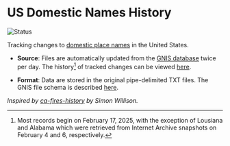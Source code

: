 # US Domestic Names History

![Status](https://github.com/aazuspan/us-domestic-names-history/actions/workflows/update.yml/badge.svg)

Tracking changes to [domestic place names](https://www.usgs.gov/us-board-on-geographic-names/domestic-names) in the United States. 

- **Source**: Files are automatically updated from the [GNIS database](https://prd-tnm.s3.amazonaws.com/index.html?prefix=StagedProducts/GeographicNames) twice per day. The history[^first-commit] of tracked changes can be viewed [here](https://github.com/aazuspan/us-domestic-names-history/commits/main/?author=github-actions%5Bbot%5D).

- **Format**: Data are stored in the original pipe-delimited TXT files. The GNIS file schema is described [here](https://prd-tnm.s3.amazonaws.com/StagedProducts/GeographicNames/GNIS_file_format.pdf).

*Inspired by [ca-fires-history](https://github.com/simonw/ca-fires-history) by Simon Willison.*

[^first-commit]: Most records begin on February 17, 2025, with the exception of Lousiana and Alabama which were retrieved from Internet Archive snapshots on February 4 and 6, respectively. 